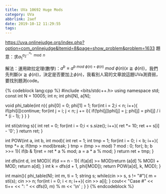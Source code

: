 ```yaml
---
title: UVa 10692 Huge Mods
category: UVa
abbrlink: 2aef
date: 2019-10-12 11:29:55
tags:
---
```

https://uva.onlinejudge.org/index.php?option=com_onlinejudge&Itemid=8&page=show_problem&problem=1633
題意：求$a_1^{a_2^{...^{a_n}} \mod n}$
<!-- more -->
解法：運用歐拉定理(數學)：$a^b\equiv a^{b\ mod\ \phi(n) + \phi(n)}\ mod\ \phi(n)(x\geqq\phi(n))$，我們先判斷$(x\geqq\phi(n))$，決定是否要加上$\phi(n)$，我看別人寫的文章說這題UVa測資弱，要找別題測code。

{% codeblock lang:cpp %}
#include <bits/stdc++.h>
using namespace std;
const int N = 10005;
int n;
int phi[N], a[N];

void phi_table(int n){
    phi[0] = 0; phi[1] = 1;
    for(int i = 2;i < n; i++){
        if(phi[i])continue;
        for(int j = i; j < n; j += i){
            if(!phi[j])phi[j] = j;
            phi[j] = phi[j] / i * (i - 1);
        }
    }
}

int sti(string s){
    int ret = 0;
    for(int i = 0;i < s.size(); i++){
        ret *= 10;
        ret += s[i] - '0';
    }
    return ret;
}

int POW(int a, int b, int mod){
    int ret = 1;
    int tmp = 1;
    for(int i = 0; i < b; i++){
        tmp *= a;
        if(tmp > mod)break;
    }
    tmp = (tmp >= mod) ? mod : 0;
    for(; b; b >>= 1){
        if(b & 1)ret = ret * a % mod;
        a = a * a % mod;
    }
    return ret + tmp;
}

int dfs(int d, int MOD){
    if(d == n - 1){
        if(a[d] >= MOD)return (a[d] % MOD) + MOD;
        return a[d];
    }
    int k = dfs(d + 1, phi[MOD]);
    return POW(a[d], k, MOD);
}

int main(){
    phi_table(N);
    int m, ti = 1;
    string s;
    while(cin >> s, s != "#"){
        m = sti(s);
        cin >> n;
        for(int i = 0; i < n; i++){
            cin >> a[i];
        }
        cout<< "Case #" << ti++ << ": " << dfs(0, m) % m << '\n' ;
    }
}
{% endcodeblock %}